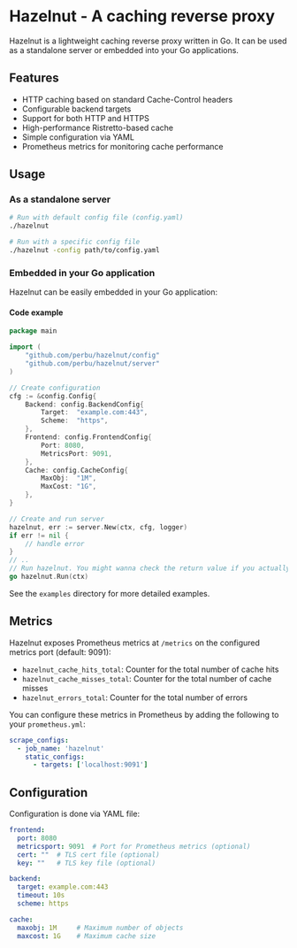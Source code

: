 # Hazelnut - A caching reverse proxy

Hazelnut is a lightweight caching reverse proxy written in Go. It can be used as a standalone server or embedded into your Go applications.

## Features

- HTTP caching based on standard Cache-Control headers
- Configurable backend targets
- Support for both HTTP and HTTPS
- High-performance Ristretto-based cache
- Simple configuration via YAML
- Prometheus metrics for monitoring cache performance

## Usage

### As a standalone server

```bash
# Run with default config file (config.yaml)
./hazelnut

# Run with a specific config file
./hazelnut -config path/to/config.yaml
```

### Embedded in your Go application

Hazelnut can be easily embedded in your Go application:
#### Code example
```go
package main

import (
    "github.com/perbu/hazelnut/config"
    "github.com/perbu/hazelnut/server"
)

// Create configuration
cfg := &config.Config{
    Backend: config.BackendConfig{
        Target:  "example.com:443",
        Scheme:  "https",
    },
    Frontend: config.FrontendConfig{
        Port: 8080,
        MetricsPort: 9091,
    },
    Cache: config.CacheConfig{
        MaxObj:  "1M",
        MaxCost: "1G",
    },
}

// Create and run server
hazelnut, err := server.New(ctx, cfg, logger)
if err != nil {
    // handle error
}
// ..
// Run hazelnut. You might wanna check the return value if you actually care.
go hazelnut.Run(ctx)
```

See the `examples` directory for more detailed examples.

## Metrics

Hazelnut exposes Prometheus metrics at `/metrics` on the configured metrics port (default: 9091):

- `hazelnut_cache_hits_total`: Counter for the total number of cache hits
- `hazelnut_cache_misses_total`: Counter for the total number of cache misses
- `hazelnut_errors_total`: Counter for the total number of errors

You can configure these metrics in Prometheus by adding the following to your `prometheus.yml`:

```yaml
scrape_configs:
  - job_name: 'hazelnut'
    static_configs:
      - targets: ['localhost:9091']
```

## Configuration

Configuration is done via YAML file:

```yaml
frontend:
  port: 8080
  metricsport: 9091  # Port for Prometheus metrics (optional)
  cert: ""  # TLS cert file (optional)
  key: ""   # TLS key file (optional)

backend:
  target: example.com:443
  timeout: 10s
  scheme: https

cache:
  maxobj: 1M     # Maximum number of objects
  maxcost: 1G    # Maximum cache size
```

